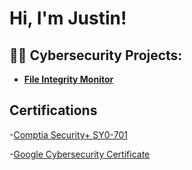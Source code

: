<h1>Hi, I'm Justin! </h1>

<h2>👨‍💻 Cybersecurity Projects:</h2>

- <b>[File Integrity Monitor](https://github.com/jmalbin/FileIntegrityMonitor)</b>

<h2>Certifications</h2>

-[Comptia Security+ SY0-701](https://www.credly.com/badges/3de88887-73d2-4a5c-b37d-fd294e42ac01/public_url)

-[Google Cybersecurity Certificate](https://www.credly.com/badges/c71360ca-c431-4af4-a523-573febe8888a/public_url)

<!--
**jmalbin/jmalbin** is a ✨ _special_ ✨ repository because its `README.md` (this file) appears on your GitHub profile.

Here are some ideas to get you started:

- 🔭 I’m currently working on ...
- 🌱 I’m currently learning ...
- 👯 I’m looking to collaborate on ...
- 🤔 I’m looking for help with ...
- 💬 Ask me about ...
- 📫 How to reach me: ...
- 😄 Pronouns: ...
- ⚡ Fun fact: ...
-->
